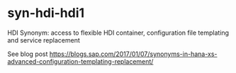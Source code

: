 # syn-hdi-hdi1
HDI Synonym: access to flexible HDI container, configuration file templating and service replacement

See blog post https://blogs.sap.com/2017/01/07/synonyms-in-hana-xs-advanced-configuration-templating-replacement/
